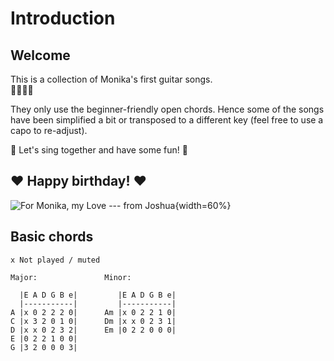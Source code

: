 # Introduction

## Welcome

This is a collection of Monika's first guitar songs.  
🎤😍🎸🔥

They only use the beginner-friendly open chords. Hence some of the songs have been simplified a bit or transposed to a different key (feel free to use a capo to re-adjust).

💫 Let's sing together and have some fun! 🌛 

##  ❤️ Happy birthday! ❤️

![For Monika, my Love --- from Joshua](../tmp/monika.jpeg){width=60%}

## Basic chords

```
x Not played / muted

Major:               Minor:          

  |E A D G B e|         |E A D G B e|
  |-----------|         |-----------|
A |x 0 2 2 2 0|      Am |x 0 2 2 1 0|
C |x 3 2 0 1 0|      Dm |x x 0 2 3 1|
D |x x 0 2 3 2|      Em |0 2 2 0 0 0|
E |0 2 2 1 0 0|
G |3 2 0 0 0 3|
```
